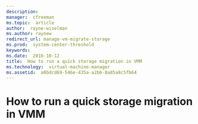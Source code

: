 ```yaml
---
description:  
manager:  cfreeman
ms.topic:  article
author:  rayne-wiselman
ms.author: raynew
redirect_url: manage-vm-migrate-storage
ms.prod:  system-center-threshold
keywords:  
ms.date:  2016-10-12
title:  How to run a quick storage migration in VMM
ms.technology:  virtual-machine-manager
ms.assetid:  a0bdcd69-546e-435a-a2b6-8a85a8c5fb64
---
```


# How to run a quick storage migration in VMM
